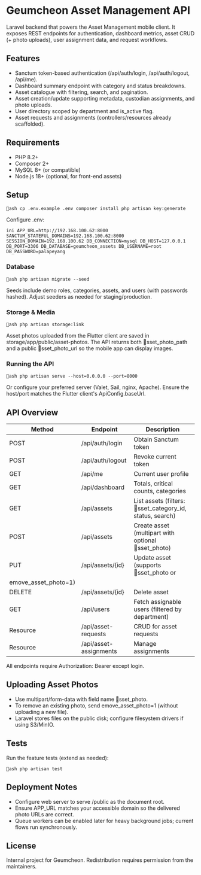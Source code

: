 ﻿# Geumcheon Asset Management API

Laravel backend that powers the Asset Management mobile client. It exposes REST endpoints for authentication, dashboard metrics, asset CRUD (+ photo uploads), user assignment data, and request workflows.

## Features

- Sanctum token-based authentication (/api/auth/login, /api/auth/logout, /api/me).
- Dashboard summary endpoint with category and status breakdowns.
- Asset catalogue with filtering, search, and pagination.
- Asset creation/update supporting metadata, custodian assignments, and photo uploads.
- User directory scoped by department and is_active flag.
- Asset requests and assignments (controllers/resources already scaffolded).

## Requirements

- PHP 8.2+
- Composer 2+
- MySQL 8+ (or compatible)
- Node.js 18+ (optional, for front-end assets)

## Setup

`ash
cp .env.example .env
composer install
php artisan key:generate
`

Configure .env:

`ini
APP_URL=http://192.168.100.62:8000
SANCTUM_STATEFUL_DOMAINS=192.168.100.62:8000
SESSION_DOMAIN=192.168.100.62
DB_CONNECTION=mysql
DB_HOST=127.0.0.1
DB_PORT=3306
DB_DATABASE=geumcheon_assets
DB_USERNAME=root
DB_PASSWORD=palapeyang
`

### Database

`ash
php artisan migrate --seed
`

Seeds include demo roles, categories, assets, and users (with passwords hashed). Adjust seeders as needed for staging/production.

### Storage & Media

`ash
php artisan storage:link
`

Asset photos uploaded from the Flutter client are saved in storage/app/public/asset-photos. The API returns both sset_photo_path and a public sset_photo_url so the mobile app can display images.

### Running the API

`ash
php artisan serve --host=0.0.0.0 --port=8000
`

Or configure your preferred server (Valet, Sail, nginx, Apache). Ensure the host/port matches the Flutter client's ApiConfig.baseUrl.

## API Overview

| Method | Endpoint | Description |
| --- | --- | --- |
| POST | /api/auth/login | Obtain Sanctum token |
| POST | /api/auth/logout | Revoke current token |
| GET | /api/me | Current user profile |
| GET | /api/dashboard | Totals, critical counts, categories |
| GET | /api/assets | List assets (filters: sset_category_id, status, search) |
| POST | /api/assets | Create asset (multipart with optional sset_photo) |
| PUT | /api/assets/{id} | Update asset (supports sset_photo or 
emove_asset_photo=1) |
| DELETE | /api/assets/{id} | Delete asset |
| GET | /api/users | Fetch assignable users (filtered by department) |
| Resource | /api/asset-requests | CRUD for asset requests |
| Resource | /api/asset-assignments | Manage assignments |

All endpoints require Authorization: Bearer <token> except login.

## Uploading Asset Photos

- Use multipart/form-data with field name sset_photo.
- To remove an existing photo, send 
emove_asset_photo=1 (without uploading a new file).
- Laravel stores files on the public disk; configure filesystem drivers if using S3/MinIO.

## Tests

Run the feature tests (extend as needed):

`ash
php artisan test
`

## Deployment Notes

- Configure web server to serve /public as the document root.
- Ensure APP_URL matches your accessible domain so the delivered photo URLs are correct.
- Queue workers can be enabled later for heavy background jobs; current flows run synchronously.

## License

Internal project for Geumcheon. Redistribution requires permission from the maintainers.
